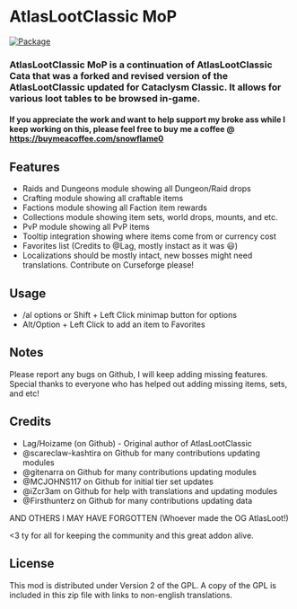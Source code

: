 # AtlasLootClassic MoP

[![Package](https://github.com/snowflame0/AtlasLootClassic_Cata/actions/workflows/build.yml/badge.svg)](https://github.com/snowflame0/AtlasLootClassic_Cata/actions/workflows/build.yml)

### AtlasLootClassic MoP is a continuation of AtlasLootClassic Cata that was a forked and revised version of the AtlasLootClassic updated for Cataclysm Classic. It allows for various loot tables to be browsed in-game.

#### If you appreciate the work and want to help support my broke ass while I keep working on this, please feel free to buy me a coffee @ https://buymeacoffee.com/snowflame0

## Features
- Raids and Dungeons module showing all Dungeon/Raid drops
- Crafting module showing all craftable items
- Factions module showing all Faction item rewards
- Collections module showing item sets, world drops, mounts, and etc.
- PvP module showing all PvP items
- Tooltip integration showing where items come from or currency cost
- Favorites list (Credits to @Lag, mostly instact as it was :smiley:)
- Localizations should be mostly intact, new bosses might need translations. Contribute on Curseforge please!

## Usage
- /al options or Shift + Left Click minimap button for options
- Alt/Option + Left Click to add an item to Favorites

## Notes
Please report any bugs on Github, I will keep adding missing features. Special thanks to everyone who has helped out adding missing items, sets, and etc!

## Credits
- Lag/Hoizame (on Github) - Original author of AtlasLootClassic
- @scareclaw-kashtira on Github for many contributions updating modules
- @gitenarra on Github for many contributions updating modules
- @MCJOHNS117 on Github for initial tier set updates
- @iZcr3am on Github for help with translations and updating modules
- @Firsthunterz on Github for many contributions updating data

AND OTHERS I MAY HAVE FORGOTTEN (Whoever made the OG AtlasLoot!)

<3 ty for all for keeping the community and this great addon alive.

## License
This mod is distributed under Version 2 of the GPL. A copy of the GPL is included in this zip file with links to non-english translations.